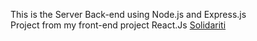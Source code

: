 This is the Server Back-end using Node.js and Express.js <br> 
Project from my front-end project React.Js [Solidariti](https://github.com/anapaulaghix/app-js) 
